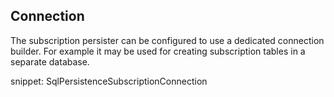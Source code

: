 ## Connection

The subscription persister can be configured to use a dedicated connection builder. For example it may be used for creating subscription tables in a separate database.

snippet: SqlPersistenceSubscriptionConnection  